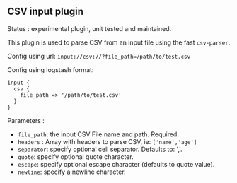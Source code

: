 CSV input plugin
---

Status : experimental plugin, unit tested and maintained.

This plugin is used to parse CSV from an input file using the fast ```csv-parser```. 

Config using url: ``input://csv://?file_path=/path/to/test.csv``

Config using logstash format:
````
input {
  csv {
    file_path => '/path/to/test.csv'
  }
}
````

Parameters :
* ``file_path``: the input CSV File name and path. Required.
* ``headers`` : Array with headers to parse CSV, ie: ```['name','age']```
* ``separator``: specify optional cell separator. Defaults to: ','.
* ``quote``: specify optional quote character.
* ``escape``: specify optional escape character (defaults to quote value).
* ``newline``: specify a newline character.
